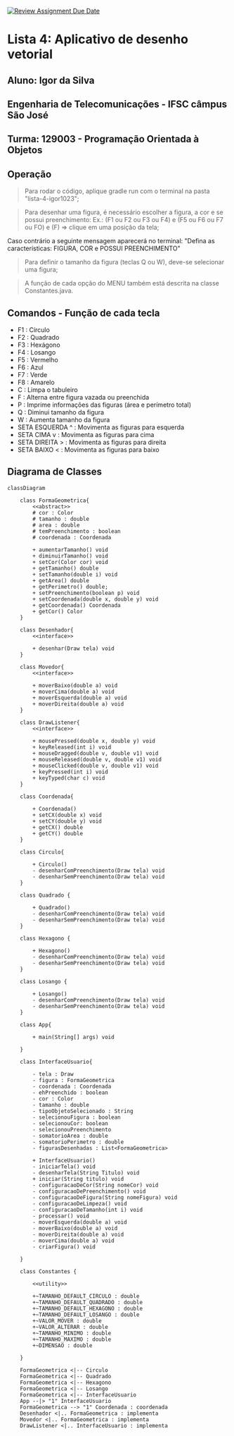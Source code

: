 [![Review Assignment Due Date](https://classroom.github.com/assets/deadline-readme-button-22041afd0340ce965d47ae6ef1cefeee28c7c493a6346c4f15d667ab976d596c.svg)](https://classroom.github.com/a/14jV-K72)

# Lista 4: Aplicativo de desenho vetorial

## Aluno: Igor da Silva
## Engenharia de Telecomunicações - IFSC câmpus São José
## Turma: 129003 - Programação Orientada à Objetos

## Operação

> Para rodar o código, aplique gradle run com o terminal na pasta "lista-4-igor1023";

> Para desenhar uma figura, é necessário escolher a figura, a cor e se possui preenchimento:
Ex.: (F1 ou F2 ou F3 ou F4) e (F5 ou F6 ou F7 ou FO) e (F) => clique em uma posição da tela;

Caso contrário a seguinte mensagem aparecerá no terminal: "Defina as características: FIGURA, COR e POSSUI PREENCHIMENTO"

> Para definir o tamanho da figura (teclas Q ou W), deve-se selecionar uma figura;

> A função de cada opção do MENU também está descrita na classe Constantes.java.

## Comandos - Função de cada tecla

* F1 : Círculo
* F2 : Quadrado
* F3 : Hexágono
* F4 : Losango
* F5 : Vermelho
* F6 : Azul
* F7 : Verde
* F8 : Amarelo
* C  : Limpa o tabuleiro
* F  : Alterna entre figura vazada ou preenchida
* P  : Imprime informações das figuras (área e perímetro total)
* Q  : Diminui tamanho da figura
* W  : Aumenta tamanho da figura
* SETA ESQUERDA ^ : Movimenta as figuras para esquerda
* SETA CIMA     v : Movimenta as figuras para cima
* SETA DIREITA  > : Movimenta as figuras para direita
* SETA BAIXO    < : Movimenta as figuras para baixo

## Diagrama de Classes
```mermaid
classDiagram

    class FormaGeometrica{
        <<abstract>>
        # cor : Color
        # tamanho : double
        # area : double
        # temPreenchimento : boolean
        # coordenada : Coordenada

        + aumentarTamanho() void
        + diminuirTamanho() void
        + setCor(Color cor) void
        + getTamanho() double
        + setTamanho(double i) void
        + getArea() double
        + getPerimetro() double;
        + setPreenchimento(boolean p) void
        + setCoordenada(double x, double y) void
        + getCoordenada() Coordenada
        + getCor() Color
    }

    class Desenhador{
        <<interface>>

        + desenhar(Draw tela) void
    }

    class Movedor{
        <<interface>>

        + moverBaixo(double a) void
        + moverCima(double a) void
        + moverEsquerda(double a) void
        + moverDireita(double a) void
    }

    class DrawListener{
        <<interface>>

        + mousePressed(double x, double y) void
        + keyReleased(int i) void
        + mouseDragged(double v, double v1) void
        + mouseReleased(double v, double v1) void
        + mouseClicked(double v, double v1) void
        + keyPressed(int i) void
        + keyTyped(char c) void
    }

    class Coordenada{

        + Coordenada()
        + setCX(double x) void
        + setCY(double y) void
        + getCX() double
        + getCY() double
    }

    class Circulo{
        
        + Circulo()
        - desenharComPreenchimento(Draw tela) void
        - desenharSemPreenchimento(Draw tela) void
    }

    class Quadrado {
        
        + Quadrado()
        - desenharComPreenchimento(Draw tela) void
        - desenharSemPreenchimento(Draw tela) void
    }

    class Hexagono {

        + Hexagono()
        - desenharComPreenchimento(Draw tela) void
        - desenharSemPreenchimento(Draw tela) void
    }

    class Losango {

        + Losango()
        - desenharComPreenchimento(Draw tela) void
        - desenharSemPreenchimento(Draw tela) void
    }

    class App{

        + main(String[] args) void
        
    }

    class InterfaceUsuario{

        - tela : Draw
        - figura : FormaGeometrica
        - coordenada : Coordenada
        - ehPreenchido : boolean
        - cor : Color
        - tamanho : double
        - tipoObjetoSelecionado : String
        - selecionouFigura : boolean
        - selecionouCor: boolean
        - selecionouPreenchimento
        - somatorioArea : double
        - somatorioPerimetro : double
        - figurasDesenhadas : List<FormaGeometrica>

        + InterfaceUsuario()
        - iniciarTela() void
        - desenharTela(String Titulo) void
        + iniciar(String titulo) void
        - configuracaoDeCor(String nomeCor) void
        - configuracaoDePreenchimento() void
        - configuracaoDeFigura(String nomeFigura) void
        - configuracaoDeLimpeza() void
        - configuracaoDeTamanho(int i) void
        - processar() void
        - moverEsquerda(double a) void
        - moverBaixo(double a) void
        - moverDireita(double a) void
        - moverCima(double a) void
        - criarFigura() void

    }

    class Constantes {

        <<utility>>
        
        +~TAMANHO_DEFAULT_CIRCULO : double
        +~TAMANHO_DEFAULT_QUADRADO : double
        +~TAMANHO_DEFAULT_HEXAGONO : double
        +~TAMANHO_DEFAULT_LOSANGO : double
        +~VALOR_MOVER : double
        +~VALOR_ALTERAR : double
        +~TAMANHO_MINIMO : double
        +~TAMANHO_MAXIMO : double
        +~DIMENSAO : double

    }

    FormaGeometrica <|-- Circulo
    FormaGeometrica <|-- Quadrado
    FormaGeometrica <|-- Hexagono
    FormaGeometrica <|-- Losango
    FormaGeometrica <|-- InterfaceUsuario
    App --|> "1" InterfaceUsuario
    FormaGeometrica --> "1" Coordenada : coordenada
    Desenhador <|.. FormaGeometrica : implementa
    Movedor <|.. FormaGeometrica : implementa
    DrawListener <|.. InterfaceUsuario : implementa

```